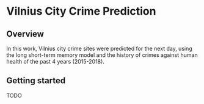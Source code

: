 # Vilnius City Crime Prediction

## Overview ##

In this work, Vilnius city crime sites were predicted for the next day, using the long short-term memory model and the history of crimes against human health of the past 4 years (2015-2018).

## Getting started ##

TODO
